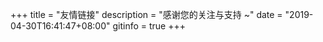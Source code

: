 +++
title = "友情链接"
description = "感谢您的关注与支持 ~"
date = "2019-04-30T16:41:47+08:00"
gitinfo = true
+++

<div id="links">
      <style>
            .links-content{
                  margin-top:1rem;
            }
            .link-navigation::after {
                  content: " ";
                  display: block;
                  clear: both;
            }
            
            .card {
                  width: 240px;
                  font-size: 1rem;
                  padding: 10px 20px;
                  border-radius: 4px;
                  transition-duration: 0.15s;
                  margin-bottom: 1rem;
                  display:flex;
            }	
            .card:nth-child(odd) {
                  float: left;
            }
            .card:nth-child(even) {
                  float: left;
            }
            .card a {
                   border:none; 
            }
            .card .ava {
                  width: 3rem!important;
                  height: 3rem!important;
                  margin:0!important;
                  margin-right: 1em!important;
                  border-radius:4px;   
            }
            .card .card-header {
                  font-style: italic;
                  overflow: hidden;
                  width: 100%;
            }
            .card .card-header a {
                  font-style: normal;
                  color: #2bbc8a;
                  font-weight: bold;
                  text-decoration: none;
            }
            .card .card-header a:hover {
                  color: #a166ab;
                  text-decoration: none;
            }
            .card .card-header .info {
                  font-style:normal;
                  color:#a3a3a3;
                  font-size:14px;
                  min-width: 0;
                  overflow: hidden;
                  white-space: nowrap;
            }
            .friends-btn{
                  text-align: center;
                  color: #555!important;
                  background-color: #fff;
                  border-radius: 3px;
                  font-size: 15px;
                  box-shadow: inset 0 0 10px 0 rgba(0,0,0,.35);
                  border: none!important;
                  transition-property: unset;
                  padding: 0 15px;
                  margin: inherit;
            }
            .friends-btn:hover{
                  color: rgb(255, 255, 255) !important;
                  border-radius: 3px;
                  font-size: 15px;
                  box-shadow: inset 0px 0px 10px 0px rgba(0, 0, 0, 0.35);
                  background-image: linear-gradient(90deg, #a166ab 0%, #ef4e7b 25%, #f37055 50%, #ef4e7b 75%, #a166ab 100%);
                  margin: inherit;
            }
      </style>
      <div class="links-content">
            <div class="link-navigation">      
                  <div class="card">
                        <img class="ava" src="/images/friends/reuixiy.png"/>
                        <div class="card-header">
                              <div><a href="https://io-oi.me/" target="_blank">reuixiy</a></div>
                              <div class="info">Viva La Vida</div>
                        </div>
                  </div>
                  <div class="card">
                        <img class="ava" src="/images/friends/dnocm.png"/>
                        <div class="card-header">
                              <div><a href="https://www.dnocm.com/" target="_blank">Dnocm</a></div>
                              <div class="info">若白驹过隙，忽然而已</div>
                        </div>
                  </div>
                  <div class="card">
                        <img class="ava" src="/images/friends/fishstar.jpg"/>
                        <div class="card-header">
                              <div><a href="http://blog.fishstar.me/" target="_blank">游鱼星</a></div>
                              <div class="info">摸鱼火葬场，一直一直爽</div>
                        </div>
                  </div>
                  <div class="card">
                        <img class="ava" src="/images/friends/dlzhang.png"/>
                        <div class="card-header">
                              <div><a href="https://blog.dlzhang.com/" target="_blank">班班碎碎念</a></div>
                              <div class="info">靡革匪因，靡故匪新</div>
                        </div>
                  </div>
                  <div class="card">
                        <img class="ava" src="/images/friends/buaacoder.jpg"/>
                        <div class="card-header">
                              <div><a href="https://buaacoder.github.io/" target="_blank">逗比南波万</a></div>
                              <div class="info">Welcome</div>
                        </div>
                  </div>
                  <div class="card">
                        <img class="ava" src="/images/friends/sanarous.png"/>
                        <div class="card-header">
                              <div><a href="https://bestzuo.cn/" target="_blank">Sanarous</a></div>
                              <div class="info">码农人生</div>
                        </div>
                  </div>
                  <div class="card">
                        <img class="ava" src="/images/friends/zzzain46.jpg"/>
                        <div class="card-header">
                              <div><a href="https://www.52debug.cn/" target="_blank">zzzain46</a></div>
                              <div class="info">能全力以赴不尽力而为</div>
                        </div>
                  </div>
            </div>
      </div>
</div>

## 申请条件

+ 网站能稳定访问，博客内容保持更新。
+ 网站页面允许存在广告，但所占面积不能超过可视范围的 1/3。
+ 网站被谷歌等搜索引擎收录。

## 申请方式

+ 首先将本站链接添加至您的网站，信息如下：

<p id="div-default">
网站名称：荷戟独彷徨<br>
网站地址：<a href="https://www.guanqr.com/" target="_blank">https://www.guanqr.com/</a><br>
网站标志：<a href="https://www.guanqr.com/images/favicon-512x512.png" target="_blank">https://www.guanqr.com/images/favicon-512x512.png</a><br>
网站描述：The Sound of Silence</p>

+ 将您的网站信息按照上述格式发送电子邮件至 <guanqirui@zju.edu.cn>，审核通过后将会添加至该页面中。

## 相关说明

+ 已添加友情链接的网站，如果更换了域名或者标志 LOGO ，请及时和我联系进行修改。
+ 本站的友情链接中包括但不限于互换友链的朋友们，一些我个人认为不错的网站也会添加在该页面中。
